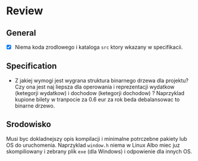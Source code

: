 # Review 

## General

- [x] Niema koda zrodlowego i kataloga `src` ktory wkazany w specifikacii.

## Specification

- Z jakiej wymogi jest wygrana struktura binarnego drzewa dla projektu? Czy ona jest naj liepsza dla operowania i reprezentacji wydatkow (ketegorji wydatkow) i dochodow (ketegorji dochodow) ? 
Naprzyklad kupione bilety w tranpocie za 0.6 eur za rok beda debalansowac to binarne drzewo.  

## Srodowisko

Musi byc dokladnejszy opis kompilacji i minimalne potrczebne pakiety lub OS do uruchomenia. Naprzyklad `window.h` niema w Linux
Albo miec juz skompiliowany i zebrany plik `exe` (dla Windows) i odpowienie dla innych OS.
